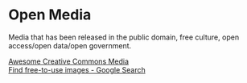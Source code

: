 # Open Media  

Media that has been released in the public domain, free culture, open access/open data/open government.  

[Awesome Creative Commons Media](http://awesomeawesome.party/creative-commons-media)  
[Find free-to-use images - Google Search](https://support.google.com/websearch/answer/29508)  
